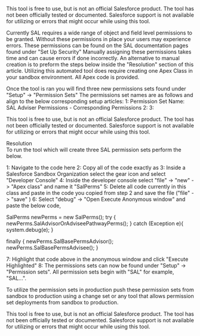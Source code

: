 This tool is free to use, but is not an official Salesforce product. The tool has not been officially tested or documented. Salesforce support is not available for utilizing or errors that might occur while using this tool. 

Currently SAL requires a wide range of object and field level permissions to be granted. Without these permissions in place your users may experience errors.
These permissions can be found on the SAL documentation pages found under "Set Up Security" 
Manually assigning these permissions takes time and can cause errors if done incorrectly. An alternative to manual creation is to preform the steps below inside the "Resolution" section of this article. 
Utilizing this automated tool does require creating one Apex Class in your sandbox environment. All Apex code is provided.


Once the tool is ran you will find three new permissions sets found under "Setup" -> "Permission Sets" The permissions set names are as follows and align to the below corresponding setup articles:
1: Permission Set Name: SAL Adviser Permissions - Corresponding Permissions
2: 
3: 

This tool is free to use, but is not an official Salesforce product. The tool has not been officially tested or documented. Salesforce support is not available for utilizing or errors that might occur while using this tool. 

 
Resolution	
To run the tool which will create three SAL permission sets perform the below. 

1: Navigate to the code here
2: Copy all of the code exactly as
3: Inside a Salesforce Sandbox Organization select the gear icon and select "Developer Console" 
4: Inside the developer console select "file" -> "new" -> "Apex class" and name it "SalPerms" 
5: Delete all code currently in this class and paste in the code you copied from step 2 and save the file ("file" -> "save" )
6: Select "debug" -> "Open Execute Anonymous window" and paste the below code,
 
SalPerms newPerms = new SalPerms(); 
try
{ 
    newPerms.SalAdvisorOrAdviseePathwayPerms(); 
} 
catch (Exception e){ system.debug(e); }

finally
{ 
    newPerms.SalBasePermsAdvisor();
    newPerms.SalBasePermsAdvisee(); 
}


7: Highlight that code above in the anonymous window and click "Execute Highlighted" 
8: The permissions sets can now be found under "Setup" -> "Permission sets". All permission sets begin with "SAL" for example, "SAL...".

To utilize the permission sets in production push these permission sets from sandbox to production using a change set or any tool that allows permission set deployments from sandbox to production. 

This tool is free to use, but is not an official Salesforce product. The tool has not been officially tested or documented. Salesforce support is not available for utilizing or errors that might occur while using this tool. 
